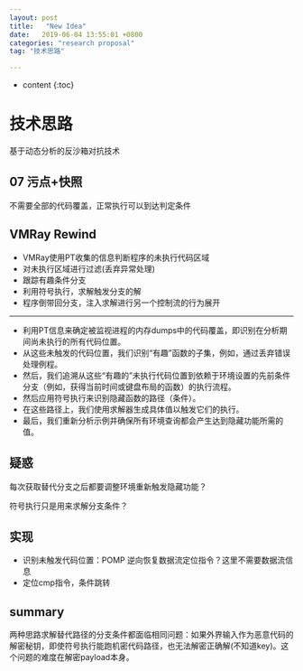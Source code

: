 ```yaml
---
layout: post
title:   "New Idea"
date:   2019-06-04 13:55:01 +0800
categories: "research proposal"
tag: "技术思路"

---
```

* content
{:toc}


# 技术思路

基于动态分析的反沙箱对抗技术

## 07 污点+快照

不需要全部的代码覆盖，正常执行可以到达判定条件

## VMRay Rewind

* VMRay使用PT收集的信息判断程序的未执行代码区域
* 对未执行区域进行过滤(丢弃异常处理)
* 跟踪有趣条件分支
* 利用符号执行，求解触发分支的解
* 程序倒带回分支，注入求解进行另一个控制流的行为展开

---

- 利用PT信息来确定被监视进程的内存dumps中的代码覆盖，即识别在分析期间尚未执行的所有代码位置。
- 从这些未触发的代码位置，我们识别“有趣”函数的子集，例如，通过丢弃错误处理例程。
- 然后，我们追溯从这些“有趣的”未执行代码位置到依赖于环境设置的先前条件分支（例如，获得当前时间或键盘布局的函数）的执行流程。
- 然后应用符号执行来识别隐藏函数的路径（条件）。
- 在这些路径上，我们使用求解器生成具体值以触发它们的执行。
- 最后，我们重新分析示例并确保所有环境查询都会产生达到隐藏功能所需的值。

## 疑惑

每次获取替代分支之后都要调整环境重新触发隐藏功能？

符号执行只是用来求解分支条件？

## 实现

* 识别未触发代码位置：POMP 逆向恢复数据流定位指令？这里不需要数据流信息
* 定位cmp指令，条件跳转

## summary

两种思路求解替代路径的分支条件都面临相同问题：如果外界输入作为恶意代码的解密秘钥，即使符号执行能跑机密代码路径，也无法解密正确解(不知道key)。这个问题的难度在解密payload本身。

